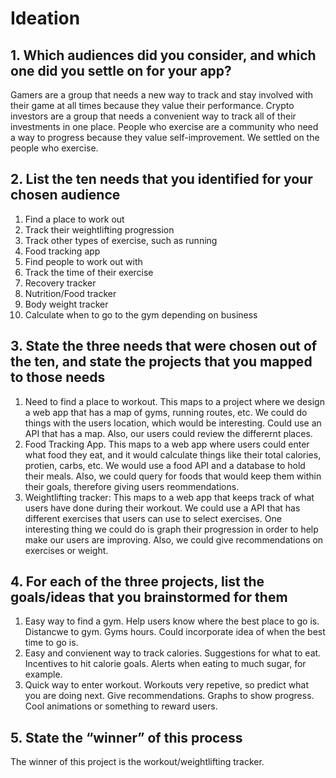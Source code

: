 # Ideation

## 1. Which audiences did you consider, and which one did you settle on for your app?
Gamers are a group that needs a new way to track and stay involved with their game at all times because they value their performance. 
Crypto investors are a group that needs a convenient way to track all of their investments in one place.
People who exercise are a community who need a way to progress because they value self-improvement. 
We settled on the people who exercise. 
## 2. List the ten needs that you identified for your chosen audience
1. Find a place to work out
2. Track their weightlifting progression
3. Track other types of exercise, such as running
4. Food tracking app
5. Find people to work out with
6. Track the time of their exercise
7. Recovery tracker
8. Nutrition/Food tracker
9. Body weight tracker
10. Calculate when to go to the gym depending on business
## 3. State the three needs that were chosen out of the ten, and state the projects that you mapped to those needs
1. Need to find a place to workout. This maps to a project where we design a web app that has a map of gyms, running routes, etc. We could do things with the users location, which would be interesting. Could use an API that has a map. Also, our users could review the differernt places.
2. Food Tracking App. This maps to a web app where users could enter what food they eat, and it would calculate things like their total calories, protien, carbs, etc. We would use a food API and a database to hold their meals. Also, we could query for foods that would keep them within their goals, therefore giving users reommendations.
3. Weightlifting tracker: This maps to a web app that keeps track of what users have done during their workout. We could use a API that has different exercises that users can use to select exercises. One interesting thing we could do is graph their progression in order to help make our users are improving. Also, we could give recommendations on exercises or weight.
## 4. For each of the three projects, list the goals/ideas that you brainstormed for them
1. Easy way to find a gym. Help users know where the best place to go is. Distancwe to gym. Gyms hours. Could incorporate idea of when the best time to go is.
2. Easy and convienent way to track calories. Suggestions for what to eat. Incentives to hit calorie goals. Alerts when eating to much sugar, for example.
3. Quick way to enter workout. Workouts very repetive, so predict what you are doing next. Give recommendations. Graphs to show progress. Cool animations or something to reward users.
## 5. State the “winner” of this process
The winner of this project is the workout/weightlifting tracker.
